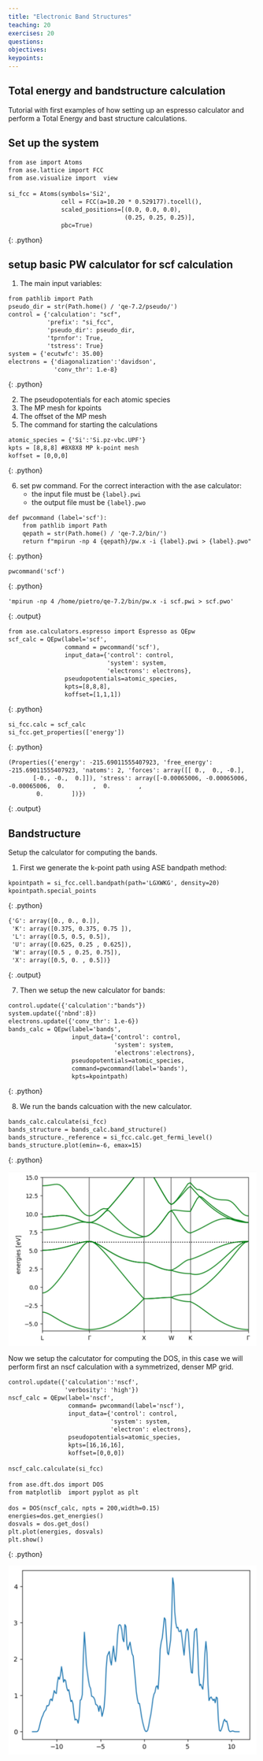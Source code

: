 ```yaml
---
title: "Electronic Band Structures"
teaching: 20
exercises: 20
questions:
objectives:
keypoints:
---
```


## Total energy and bandstructure calculation

Tutorial with  first examples of how setting up an espresso  calculator and perform a Total Energy and bast structure calculations. 

## Set up the system

~~~
from ase import Atoms
from ase.lattice import FCC
from ase.visualize import  view

si_fcc = Atoms(symbols='Si2',
               cell = FCC(a=10.20 * 0.529177).tocell(),
               scaled_positions=[(0.0, 0.0, 0.0),
                                 (0.25, 0.25, 0.25)],
               pbc=True)
~~~
{: .python}

## setup basic PW calculator for scf calculation

1. The main input variables: 

~~~
from pathlib import Path
pseudo_dir = str(Path.home() / 'qe-7.2/pseudo/')
control = {'calculation': "scf",
           'prefix': "si_fcc",
           'pseudo_dir': pseudo_dir,
           'tprnfor': True,
           'tstress': True}
system = {'ecutwfc': 35.00}
electrons = {'diagonalization':'davidson',
             'conv_thr': 1.e-8}
~~~
{: .python}

2. The pseudopotentials for each atomic species
3. The MP mesh for kpoints 
4. The offset of the MP mesh 
5. The command for starting the calculations 

~~~
atomic_species = {'Si':'Si.pz-vbc.UPF'}
kpts = [8,8,8] #8X8X8 MP k-point mesh 
koffset = [0,0,0] 

~~~
{: .python}

6. set pw command. For the correct interaction with the ase calculator:
    * the input file must be `{label}.pwi`
    * the output file must be `{label}.pwo` 

~~~
def pwcommand (label='scf'): 
    from pathlib import Path
    qepath = str(Path.home() / 'qe-7.2/bin/')
    return f"mpirun -np 4 {qepath}/pw.x -i {label}.pwi > {label}.pwo" 
~~~
{: .python}

~~~
pwcommand('scf')
~~~
{: .python}

~~~
'mpirun -np 4 /home/pietro/qe-7.2/bin/pw.x -i scf.pwi > scf.pwo'
~~~
{: .output}

~~~
from ase.calculators.espresso import Espresso as QEpw
scf_calc = QEpw(label='scf',
                command = pwcommand('scf'),
                input_data={'control': control,
                            'system': system,
                            'electrons': electrons},
                pseudopotentials=atomic_species,
                kpts=[8,8,8],
                koffset=[1,1,1])
~~~
{: .python}

~~~
si_fcc.calc = scf_calc
si_fcc.get_properties(['energy'])
~~~
{: .python}

~~~
(Properties({'energy': -215.69011555407923, 'free_energy': -215.69011555407923, 'natoms': 2, 'forces': array([[ 0.,  0., -0.],
       [-0., -0.,  0.]]), 'stress': array([-0.00065006, -0.00065006, -0.00065006,  0.        ,  0.        ,
        0.        ])})
~~~
{: .output}

## Bandstructure

Setup the calculator for computing the bands. 
1. First we generate the k-point path using ASE bandpath method:

~~~
kpointpath = si_fcc.cell.bandpath(path='LGXWKG', density=20)
kpointpath.special_points
~~~
{: .python}

~~~
{'G': array([0., 0., 0.]),
 'K': array([0.375, 0.375, 0.75 ]),
 'L': array([0.5, 0.5, 0.5]),
 'U': array([0.625, 0.25 , 0.625]),
 'W': array([0.5 , 0.25, 0.75]),
 'X': array([0.5, 0. , 0.5])}
~~~
{: .output}

7. Then we setup the new calculator for bands:


~~~
control.update({'calculation':"bands"})
system.update({'nbnd':8})
electrons.update({'conv_thr': 1.e-6})
bands_calc = QEpw(label='bands',
                  input_data={'control': control,
                              'system': system,
                              'electrons':electrons},
                  pseudopotentials=atomic_species, 
                  command=pwcommand(label='bands'),
                  kpts=kpointpath) 
~~~
{: .python}

8. We run the bands calcuation with the new calculator. 

~~~
bands_calc.calculate(si_fcc)
bands_structure = bands_calc.band_structure()
bands_structure._reference = si_fcc.calc.get_fermi_level() 
bands_structure.plot(emin=-6, emax=15)
~~~
{: .python}

![](../fig/band_structure_Si.png)

Now we setup the calcutator for computing the DOS, in this case we will perform first an nscf calculation with a symmetrized, denser  MP grid. 

~~~
control.update({'calculation':'nscf',
                'verbosity': 'high'})
nscf_calc = QEpw(label='nscf',
                 command= pwcommand(label='nscf'),
                 input_data={'control': control,
                             'system': system,
                             'electron': electrons}, 
                 pseudopotentials=atomic_species, 
                 kpts=[16,16,16],
                 koffset=[0,0,0]) 
                            
nscf_calc.calculate(si_fcc)

from ase.dft.dos import DOS 
from matplotlib  import pyplot as plt

dos = DOS(nscf_calc, npts = 200,width=0.15) 
energies=dos.get_energies() 
dosvals = dos.get_dos() 
plt.plot(energies, dosvals)
plt.show()
~~~
{: .python}

![](../fig/DOS_Si.png)